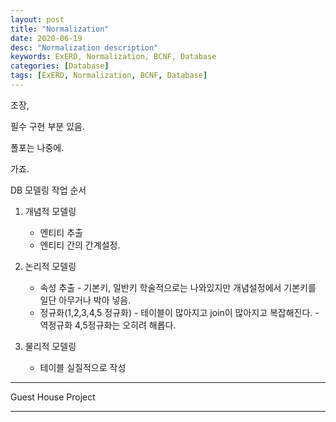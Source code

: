 ```yaml
---
layout: post
title: "Normalization"
date: 2020-06-19
desc: "Normalization description"
keywords: ExERD, Normalization, BCNF, Database
categories: [Database]
tags: [ExERD, Normalization, BCNF, Database]
---
```


조장,

필수 구현 부분 있음. 

폴포는 나중에.

가죠.



DB 모델링 작업 순서
1. 개념적 모델링 
    * 엔티티 추출
    * 엔티티 간의 간계설정. 

2. 논리적 모델링
    * 속성 추출 - 기본키, 일반키 학술적으로는 나와있지만 개념설정에서 기본키를 일단 아무거나 박아 넣음.
    * 정규화(1,2,3,4,5 정규화) - 테이블이 많아지고 join이 많아지고 복잡해진다.   - 역정규화  4,5정규화는 오히려 해롭다.

3. 물리적 모델링
    * 테이블 실질적으로 작성

---

Guest House Project

___

